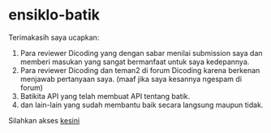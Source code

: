 # ensiklo-batik

Terimakasih saya ucapkan:
1. Para reviewer Dicoding yang dengan sabar menilai submission saya dan memberi masukan yang sangat bermanfaat untuk saya kedepannya.
2. Para reviewer Dicoding dan teman2 di forum Dicoding karena berkenan menjawab pertanyaan saya. (maaf jika saya kesannya ngespam di forum)
3. Batikita API yang telah membuat API tentang batik.
4. dan lain-lain yang sudah membantu baik secara langsung maupun tidak.


Silahkan akses [kesini](https://narashliwldn.github.io/ensiklo-batik/dist/)
